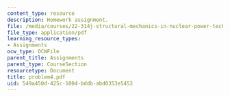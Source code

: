 ```yaml
---
content_type: resource
description: Homework assignment.
file: /media/courses/22-314j-structural-mechanics-in-nuclear-power-technology-fall-2006/549a450d425c1004bddbabd0353e5453_problem4.pdf
file_type: application/pdf
learning_resource_types:
- Assignments
ocw_type: OCWFile
parent_title: Assignments
parent_type: CourseSection
resourcetype: Document
title: problem4.pdf
uid: 549a450d-425c-1004-bddb-abd0353e5453
---
```

